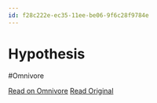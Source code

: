 ```yaml
---
id: f28c222e-ec35-11ee-be06-9f6c28f9784e
---
```


# Hypothesis
#Omnivore

[Read on Omnivore](https://omnivore.app/me/hypothesis-18e7fe4f0aa)
[Read Original](https://hypothes.is/a/Wu0HTuwwEe66Ar9O6ZO8Vw)


